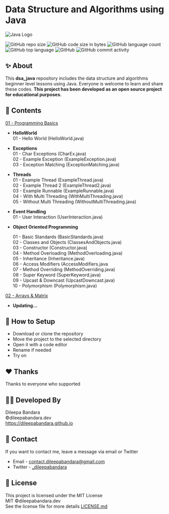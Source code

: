 # Data Structure and Algorithms using Java

![Java Logo](https://img.icons8.com/color/98/000000/java.png)


![GitHub repo size](https://img.shields.io/github/repo-size/dileepabandara/dsa_java?color=red&label=repository%20size)
![GitHub code size in bytes](https://img.shields.io/github/languages/code-size/dileepabandara/dsa_java?color=red)
![GitHub language count](https://img.shields.io/github/languages/count/dileepabandara/dsa_java)
![GitHub top language](https://img.shields.io/github/languages/top/dileepabandara/dsa_java)
![GitHub](https://img.shields.io/github/license/dileepabandara/dsa_java?color=yellow)
![GitHub commit activity](https://img.shields.io/github/commit-activity/m/dileepabandara/dsa_java?color=brightgreen&label=commits)

## ✨ About

This **dsa_java** repository includes the data structure and algorithms beginner level lessons using Java. Everyone is welcome to learn and share these codes. **This project has been developed as an open source project for educational purposes.**


## 🎒 Contents

[01 - Programming Basics](https://github.com/dileepabandara/dsa_java/tree/main/01-Programming-Basics/src)

- **HelloWorld**  
  01 - Hello World (HelloWorld.java)

- **Exceptions**  
  01 - Char Exceptions (CharEx.java)  
  02 - Example Exception (ExampleException.java)  
  03 - Exception Matching (ExceptionMatching.java)

- **Threads**  
  01 - Example Thread (ExampleThread.java)  
  02 - Example Thread 2 (ExampleThread2.java)  
  03 - Example Runnable (ExampleRunnable.java)  
  04 - With Multi Threading (WithMultiThreading.java)  
  05 - Without Multi Threading (WithoutMultiThreading.java)

- **Event Handling**  
  01 - User Interaction (UserInteraction.java)

- **Object Oriented Programming**

  01 - Basic Standards (BasicStandards.java)  
  02 - Classes and Objects (ClassesAndObjects.java)  
  03 - Constructor (Constructor.java)  
  04 - Method Overloading (MethodOverloading.java)  
  05 - Inheritance (Inheritance.java)  
  06 - Access Modifiers (AccessModifiers.java  
  07 - Method Overriding (MethodOverriding.java)  
  08 - Super Keyword (SuperKeyword.java)  
  09 - Upcast & Downcast (UpcastDowncast.java)  
  10 - Polymorphism (Polymorphism.java)

[02 - Arrays & Matrix](https://github.com/dileepabandara/dsa_java/tree/main/02-PDSA-Arrays-%26-Matrix/src/Arrays)

- **Updating...**  

## 🍃 How to Setup

- Download or clone the repository
- Move the project to the selected directory
- Open it with a code editor
- Rename if needed
- Try on

## ❤️ Thanks

Thanks to everyone who supported

## 👨‍💻 Developed By

Dileepa Bandara  
©dileepabandara.dev  
https://dileepabandara.github.io

## 💬 Contact

If you want to contact me, leave a message via email or Twitter

- Email - <contact.dileepabandara@gmail.com>
- Twitter - [_dileepabandara](https://twitter.com/_dileepabandara)

## 📜 License

This project is licensed under the MIT License  
MIT ©dileepabandara.dev  
See the license file for more details [LICENSE.md](https://github.com/dileepabandara/dsa_java/blob/main/LICENSE)
